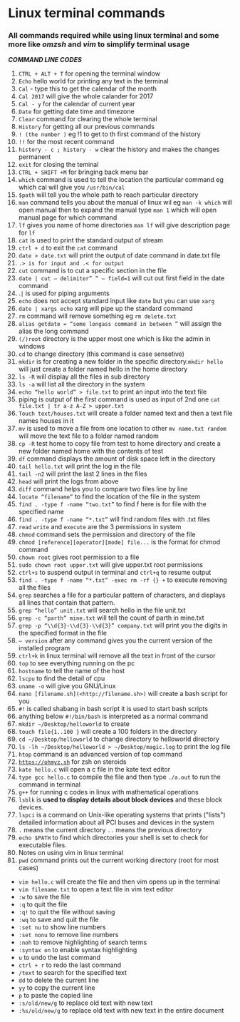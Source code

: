 # Linux terminal commands

### All commands required while using linux terminal and some more like *omzsh* and *vim* to simplify terminal usage


_**COMMAND LINE CODES**_

1.  `CTRL + ALT + T` for opening the terminal window
2.  `Echo` hello world for printing any text in the terminal
3.  `Cal` - type this to get the calendar of the month
4.  `Cal 2017` will give the whole calander for 2017
5.  `Cal - y` for the calendar of current year
6.  `Date` for getting date time and timezone
7.  `Clear` command for clearing the whole terminal
8.  `History` for getting all our previous commands
9.  `! (the number )` eg !1 to get to th first command of the history
10.  `!!` for the most recent command
11.  `history - c ; history - w` clear the history and makes the changes permanent
12.  `exit` for closing the teminal
13.  `CTRL + SHIFT +M` for bringing back menu bar
14.  `which` command is used to tell the location the particular command eg which cal will give you `/usr/bin/cal`
15.  `$path` will tell you the whole path to reach particular directory
16.  `man` command tells you about the manual of linux wil eg `man -k which` will open manual then to expand the manual type `man 1` which will open manual page for which command
17.  `lf` gives you name of home directories `man lf` will give description page for `lf`
18.  `cat` is used to print the standard output of stream
19.  `ctrl + d` to exit the `cat` command
20.  `date > date.txt` will print the output of date command in date.txt file
21.  `.> is for input and .< for output`
22.  `cut` command is to cut a specific section in the file
23.  `date | cut — delimiter” ” — field=1` will cut out first field in the date command
24.  .`|` is used for piping arguments
25.  `echo` does not accept standard input like `date` but you can use `xarg`
26.  `date | xargs echo` xarg will pipe up the standard command
27.  `rm` command will remove something eg `rm delete.txt`
28.  `alias getdate = “some longass command in between ”` will assign the alias the long command
29.  `(/)root` directory is the upper most one which is like the admin in windows
30.  `cd` to change directory (this command is case sensetive)
31.  `mkdir` is for creating a new folder in the specific directory.`mkdir hello` will just create a folder named hello in the home directory
32.   `ls -R` will display all the files in sub directory
33.  `ls -a` will list all the directory in the system
34.  `echo “hello world” > file.txt` to print an input into the text file
35.  piping is output of the first command is used as input of 2nd one `cat file.txt | tr a-z A-Z > upper.txt`
36.  `Touch text/houses.txt` will create a folder named text and then a text file names houses in it
37.  `mv` is used to move a file from one location to other `mv name.txt random` will move the text file to a folder named random
38.  `cp -R` test home to copy file from test to home directory and create a new folder named home with the contents of test
39.  `df` command displays the amount of disk space left in the directory
40.  `tail hello.txt` will print the log in the file
41.  `tail -n2` will print the last 2 lines in the files
42.  `head` will print the logs from above
43.  `diff` command helps you to compare two files line by line
44.  `locate “filename”` to find the location of the file in the system
45.  `find . -type f -name “two.txt”` to find f here is for file with the specified name
46.  `find . -type f -name “*.txt”` will find random files with .txt files
47.  `read` `write` and `execute` are the 3 permissions in system
48.  `chmod` command sets the permission and directory of the file
49.  `chmod [reference][operator][mode] file...` is the format for chmod command
50.  `chown root` gives root permission to a file
51.  `sudo chown root upper.txt` will give upper.txt root permissions
52.  `ctrl+s` to suspend output in terminal and `ctrl+q` to resume output
53.  `find . -type f -name “*.txt” -exec rm -rf {} +` to execute removing all the files
54.  `grep` searches a file for a particular pattern of characters, and displays all lines that contain that pattern.
55.  `grep “hello” unit.txt` will search hello in the file unit.txt
56.  `grep -c “parth” mine.txt` will tell the count of parth in mine.txt
57.  `grep -p “\\d{3}-\\d{3}-\\d{3}” company.txt` will print you the digits in the specified format in the file
58.  `— version` after any command gives you the current version of the installed program
59.  `ctrl+k` in linux terminal will remove all the text in front of the cursor
60.  `top` to see everything running on the pc
61.  `hostname` to tell the name of the host
62.  `lscpu` to find the detail of cpu
63.  `uname -o` will give you GNU/Linux
64.  `nano [filename.sh](<http://filename.sh>)` will create a bash script for you
65.  `#!` is called shabang in bash script it is used to start bash scripts
66.  anything below `#!/bin/bash` is interpreted as a normal command
67.  `mkdir ~/Desktop/helloworld` to create
68.  `touch file{1..100 }` will create a 100 folders in the directory
69.  `cd ~/Desktop/helloworld` to change directory to helloworld directory
70.  `ls -lh ~/Desktop/helloworld > ~/Desktop/magic.log` to print the log file
71.  `htop` command is an advanced version of top command
72.  [`https://ohmyz.sh`](https://ohmyz.sh/) for zsh on steroids
73.  `kate hello.c` will open a c file in the kate text editor
74.  `type gcc hello.c` to compile the file and then type `./a.out` to run the command in terminal
75.  `g++` for running c codes in linux with mathematical operations
76.  `lsblk` is **used to display details about block devices** and these block devices.
77.  `lspci` is a command on Unix-like operating systems that prints ("lists") detailed information about all PCI buses and devices in the system
78. `.` means the current directory `..` means the previous directory
79.  `echo $PATH` to find which directories your shell is set to check for executable files.
78.  Notes on using vim in linux terminal
79. `pwd` command prints out the current working directory (root for most cases)

-   `vim hello.c` will create the file and then vim opens up in the terminal
-   `vim filename.txt` to open a text file in vim text editor
-   `:w` to save the file
-   `:q` to quit the file
-   `:q!` to quit the file without saving
-   `:wq` to save and quit the file
-   `:set nu` to show line numbers
-   `:set nonu` to remove line numbers
-   `:noh` to remove highlighting of search terms
-   `:syntax on` to enable syntax highlighting
-   `u` to undo the last command
-   `ctrl + r` to redo the last command
-   `/text` to search for the specified text
-   `dd` to delete the current line
-   `yy` to copy the current line
-   `p` to paste the copied line
-   `:s/old/new/g` to replace old text with new text
-   `:%s/old/new/g` to replace old text with new text in the entire document